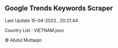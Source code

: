 

## Google Trends Keywords Scraper 
 
Last Update 15-04-2023 , 20:21:44

Country List :
VIETNAM.json



© Abdul Muttaqin 
